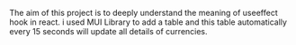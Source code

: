 The aim of this project is to deeply understand the meaning of useeffect hook in react. i used MUI Library to add a table and this table automatically every 15 seconds will update all details of currencies.
